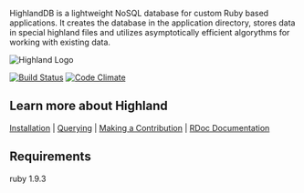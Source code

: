 HighlandDB is a lightweight NoSQL database for custom Ruby based applications. It creates the database in the application directory, stores data in special highland files and utilizes asymptotically efficient algorythms for working with existing data.

![Highland Logo](https://raw.github.com/mac-r/highland/master/logo.png)

[![Build Status](https://secure.travis-ci.org/mac-r/highland.png)](https://travis-ci.org/mac-r/highland)
[![Code Climate](https://codeclimate.com/badge.png)](https://codeclimate.com/github/mac-r/highland)

## Learn more about Highland
[Installation](https://github.com/mac-r/highland/wiki/Installation)  |  [Querying](https://github.com/mac-r/highland/wiki/Querying) | [Making a Contribution](https://github.com/mac-r/highland/issues?milestone=&page=1&state=open)  |  [RDoc Documentation](http://rubydoc.info/github/mac-r/highland/frames/index)

## Requirements
 ruby 1.9.3
